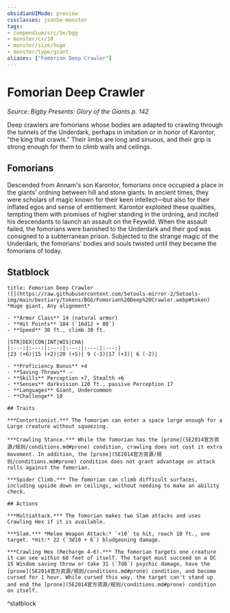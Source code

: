 ```yaml
---
obsidianUIMode: preview
cssclasses: json5e-monster
tags:
- compendium/src/5e/bgg
- monster/cr/10
- monster/size/huge
- monster/type/giant
aliases: ["Fomorian Deep Crawler"]
---
```

# Fomorian Deep Crawler
*Source: Bigby Presents: Glory of the Giants p. 142*  

Deep crawlers are fomorians whose bodies are adapted to crawling through the tunnels of the Underdark, perhaps in imitation or in honor of Karontor, "the king that crawls." Their limbs are long and sinuous, and their grip is strong enough for them to climb walls and ceilings.

## Fomorians

Descended from Annam's son Karontor, fomorians once occupied a place in the giants' ordning between hill and stone giants. In ancient times, they were scholars of magic known for their keen intellect—but also for their inflated egos and sense of entitlement. Karontor exploited these qualities, tempting them with promises of higher standing in the ordning, and incited his descendants to launch an assault on the Feywild. When the assault failed, the fomorians were banished to the Underdark and their god was consigned to a subterranean prison. Subjected to the strange magic of the Underdark, the fomorians' bodies and souls twisted until they became the fomorians of today.

## Statblock

```ad-statblock
title: Fomorian Deep Crawler
![](https://raw.githubusercontent.com/5etools-mirror-2/5etools-img/main/bestiary/tokens/BGG/Fomorian%20Deep%20Crawler.webp#token)
*Huge giant, Any alignment*

- **Armor Class** 14 (natural armor)
- **Hit Points** 184 (`16d12 + 80`)
- **Speed** 30 ft., climb 30 ft.

|STR|DEX|CON|INT|WIS|CHA|
|:---:|:---:|:---:|:---:|:---:|:---:|
|23 (+6)|15 (+2)|20 (+5)| 9 (-1)|17 (+3)| 6 (-2)|

- **Proficiency Bonus** +4
- **Saving Throws** ⏤
- **Skills** Perception +7, Stealth +6
- **Senses** darkvision 120 ft., passive Perception 17
- **Languages** Giant, Undercommon
- **Challenge** 10

## Traits

***Contortionist.*** The fomorian can enter a space large enough for a Large creature without squeezing.

***Crawling Stance.*** While the fomorian has the [prone](5E2014官方资源/规则/conditions.md#prone) condition, crawling does not cost it extra movement. In addition, the [prone](5E2014官方资源/规则/conditions.md#prone) condition does not grant advantage on attack rolls against the fomorian.

***Spider Climb.*** The fomorian can climb difficult surfaces, including upside down on ceilings, without needing to make an ability check.

## Actions

***Multiattack.*** The fomorian makes two Slam attacks and uses Crawling Hex if it is available.

***Slam.*** *Melee Weapon Attack:* `+10` to hit, reach 10 ft., one target. *Hit:* 22 (`3d10 + 6`) bludgeoning damage.

***Crawling Hex (Recharge 4-6).*** The fomorian targets one creature it can see within 60 feet of itself. The target must succeed on a DC 15 Wisdom saving throw or take 31 (`7d8`) psychic damage, have the [prone](5E2014官方资源/规则/conditions.md#prone) condition, and become cursed for 1 hour. While cursed this way, the target can't stand up and end the [prone](5E2014官方资源/规则/conditions.md#prone) condition on itself.
```
^statblock
